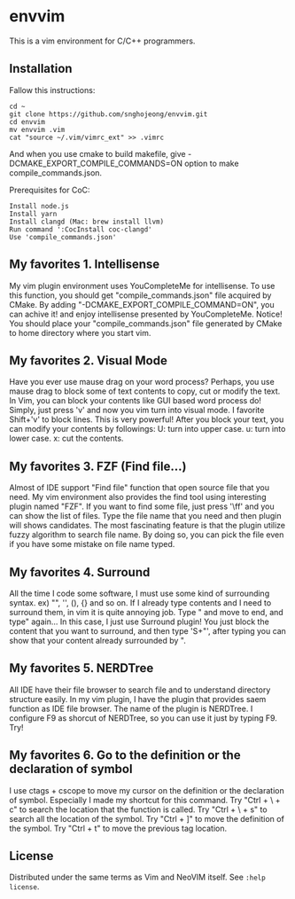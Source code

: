 envvim
============

This is a vim environment for C/C++ programmers.

Installation
------------

Fallow this instructions:

    cd ~
    git clone https://github.com/snghojeong/envvim.git
    cd envvim
    mv envvim .vim
    cat "source ~/.vim/vimrc_ext" >> .vimrc

And when you use cmake to build makefile, give -DCMAKE\_EXPORT\_COMPILE\_COMMANDS=ON option to make compile\_commands.json.

Prerequisites for CoC:

    Install node.js
    Install yarn
    Install clangd (Mac: brew install llvm)
    Run command ':CocInstall coc-clangd'
    Use 'compile_commands.json'

My favorites 1. Intellisense
------------

My vim plugin environment uses YouCompleteMe for intellisense.
To use this function, you should get "compile\_commands.json" file acquired by CMake.
By adding "-DCMAKE\_EXPORT\_COMPILE\_COMMAND=ON", you can achive it! and enjoy intellisense presented by YouCompleteMe.
Notice! You should place your "compile\_commands.json" file generated by CMake to home directory where you start vim.

My favorites 2. Visual Mode
------------

Have you ever use mause drag on your word process?
Perhaps, you use mause drag to block some of text contents to copy, cut or modify the text.
In Vim, you can block your contents like GUI based word process do!
Simply, just press 'v' and now you vim turn into visual mode.
I favorite Shift+'v' to block lines. This is very powerful!
After you block your text, you can modify your contents by followings:
  U: turn into upper case.
  u: turn into lower case.
  x: cut the contents.

My favorites 3. FZF (Find file...)
------------

Almost of IDE support "Find file" function that open source file that you need.
My vim environment also provides the find tool using interesting plugin named "FZF".
If you want to find some file, just press '\ff' and you can show the list of files.
Type the file name that you need and then plugin will shows candidates.
The most fascinating feature is that the plugin utilize fuzzy algorithm to search file name.
By doing so, you can pick the file even if you have some mistake on file name typed.

My favorites 4. Surround
------------

All the time I code some software, I must use some kind of surrounding syntax. ex) "", '', (), {} and so on.
If I already type contents and I need to surround them, in vim it is quite annoying job. Type " and move to end, and type" again...
In this case, I just use Surround plugin! You just block the content that you want to surround, 
and then type 'S+"', after typing you can show that your content already surrounded by ".

My favorites 5. NERDTree
------------

All IDE have their file browser to search file and to understand directory structure easily.
In my vim plugin, I have the plugin that provides saem function as IDE file browser.
The name of the plugin is NERDTree.
I configure F9 as shorcut of NERDTree, so you can use it just by typing F9.
Try!

My favorites 6. Go to the definition or the declaration of symbol
------------

I use ctags + cscope to move my cursor on the definition or the declaration of symbol.
Especially I made my shortcut for this command.
Try "Ctrl + \\ + c" to search the location that the function is called.
Try "Ctrl + \\ + s" to search all the location of the symbol.
Try "Ctrl + ]" to move the definition of the symbol.
Try "Ctrl + t" to move the previous tag location.

License
-------

Distributed under the same terms as Vim and NeoVIM itself.
See `:help license`.
